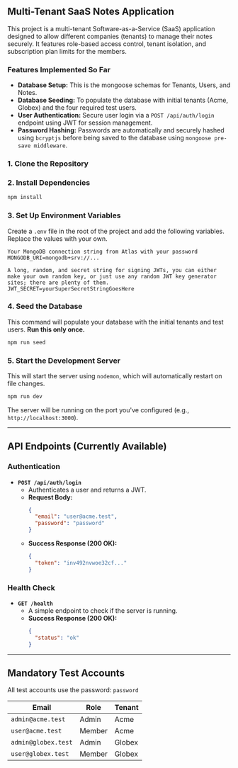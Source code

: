 ## Multi-Tenant SaaS Notes Application

This project is a multi-tenant Software-as-a-Service (SaaS) application designed to allow different companies (tenants) to manage their notes securely. It features role-based access control, tenant isolation, and subscription plan limits for the members.

### Features Implemented So Far
- **Database Setup:** This is the mongoose schemas for Tenants, Users, and Notes.
- **Database Seeding:** To populate the database with initial tenants (Acme, Globex) and the four required test users.
- **User Authentication:** Secure user login via a `POST /api/auth/login` endpoint using JWT for session management.
- **Password Hashing:** Passwords are automatically and securely hashed using `bcryptjs` before being saved to the database using `mongoose pre-save middleware`.

### 1. Clone the Repository

### 2. Install Dependencies
```bash
npm install
```


### 3. Set Up Environment Variables
Create a `.env` file in the root of the project and add the following variables. Replace the values with your own.

```env
Your MongoDB connection string from Atlas with your password
MONGODB_URI=mongodb+srv://...

A long, random, and secret string for signing JWTs, you can either make your own random key, or just use any random JWT key generator sites; there are plenty of them.
JWT_SECRET=yourSuperSecretStringGoesHere
```

### 4. Seed the Database
This command will populate your database with the initial tenants and test users. **Run this only once.**

```bash
npm run seed
```

### 5. Start the Development Server
This will start the server using `nodemon`, which will automatically restart on file changes.

```bash
npm run dev
```
The server will be running on the port you've configured (e.g., `http://localhost:3000`).

---

## API Endpoints (Currently Available)

### Authentication

- **`POST /api/auth/login`**
  - Authenticates a user and returns a JWT.
  - **Request Body:**
    ```json
    {
      "email": "user@acme.test",
      "password": "password"
    }
    ```
  - **Success Response (200 OK):**
    ```json
    {
      "token": "inv492nvwoe32cf..."
    }
    ```

### Health Check

- **`GET /health`**
  - A simple endpoint to check if the server is running.
  - **Success Response (200 OK):**
    ```json
    {
      "status": "ok"
    }
    ```

---

## Mandatory Test Accounts

All test accounts use the password: `password`

| Email             | Role   | Tenant |
| ----------------- | ------ | ------ |
| `admin@acme.test` | Admin  | Acme   |
| `user@acme.test`  | Member | Acme   |
| `admin@globex.test`| Admin  | Globex |
| `user@globex.test` | Member | Globex |
